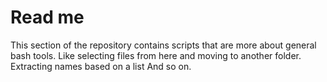 # Read me 

This section of the repository contains scripts that are more about general bash tools. 
Like selecting files from here and moving to another folder. 
Extracting names based on a list 
And so on. 

